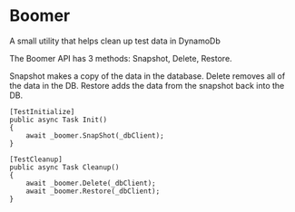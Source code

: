# Boomer
A small utility that helps clean up test data in DynamoDb

The Boomer API has 3 methods: Snapshot, Delete, Restore.

Snapshot makes a copy of the data in the database.
Delete removes all of the data in the DB.
Restore adds the data from the snapshot back into the DB.

```
[TestInitialize]
public async Task Init()
{
    await _boomer.SnapShot(_dbClient);
}

[TestCleanup]
public async Task Cleanup()
{
    await _boomer.Delete(_dbClient);
    await _boomer.Restore(_dbClient);
}
```
